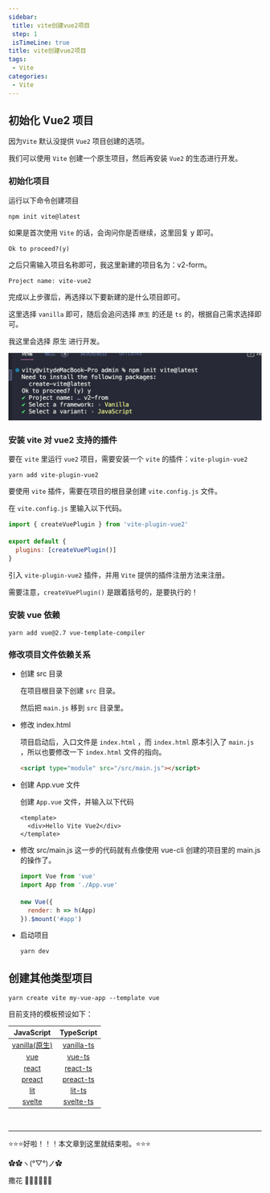 ```yaml
---
sidebar:
 title: vite创建vue2项目
 step: 1
 isTimeLine: true
title: vite创建vue2项目
tags:
 - Vite
categories:
 - Vite
---
```



## **初始化 Vue2 项目**

因为`Vite` 默认没提供 `Vue2` 项目创建的选项。

我们可以使用 `Vite` 创建一个原生项目，然后再安装 `Vue2` 的生态进行开发。

### **初始化项目**

运行以下命令创建项目

```shell
npm init vite@latest
```

如果是首次使用 `Vite` 的话，会询问你是否继续，这里回复 y 即可。

```shell
Ok to proceed?(y)
```

之后只需输入项目名称即可，我这里新建的项目名为：v2-form。

```shell
Project name: vite-vue2
```

完成以上步骤后，再选择以下要新建的是什么项目即可。

这里选择 `vanilla` 即可，随后会追问选择 `原生` 的还是 `ts` 的，根据自己需求选择即可。

我这里会选择 原生 进行开发。

<img src="./assets/image-20221003150455272.png" alt="image-20221003150455272" style="zoom:50%;" />

### 安装 vite 对 vue2 支持的插件

要在 `vite` 里运行 `vue2` 项目，需要安装一个 `vite` 的插件：`vite-plugin-vue2`

```shell
yarn add vite-plugin-vue2
```

要使用 `vite` 插件，需要在项目的根目录创建 `vite.config.js` 文件。

在 `vite.config.js` 里输入以下代码。

```js
import { createVuePlugin } from 'vite-plugin-vue2'

export default {
  plugins: [createVuePlugin()]
}
```

引入 `vite-plugin-vue2` 插件，并用 `Vite` 提供的插件注册方法来注册。

需要注意，`createVuePlugin()` 是跟着括号的，是要执行的！

### **安装 vue 依赖**

```shell
yarn add vue@2.7 vue-template-compiler
```

### **修改项目文件依赖关系**

- 创建 src 目录

  在项目根目录下创建 `src` 目录。

  然后把 `main.js` 移到 `src` 目录里。

- 修改 index.html

  项目启动后，入口文件是 `index.html` ，而 `index.html` 原本引入了 `main.js` ，所以也要修改一下 `index.html` 文件的指向。

  ```html
  <script type="module" src="/src/main.js"></script>
  ```

- 创建 App.vue 文件

  创建 `App.vue` 文件，并输入以下代码

  ```vue
  <template>
    <div>Hello Vite Vue2</div>
  </template>
  ```
  
- 修改 src/main.js
   这一步的代码就有点像使用 vue-cli 创建的项目里的 main.js 的操作了。
   
   ```js
   import Vue from 'vue'
   import App from './App.vue'
   
   new Vue({
     render: h => h(App)
   }).$mount('#app')
   ```
- 启动项目
  ```shell
  yarn dev
  ```

## **创建其他类型项目**

```shell
yarn create vite my-vue-app --template vue
```

目前支持的模板预设如下：

|                JavaScript                 |                TypeScript                 |
| :---------------------------------------: | :---------------------------------------: |
| [vanilla(原生)](https://vite.new/vanilla) | [vanilla-ts](https://vite.new/vanilla-ts) |
|        [vue](https://vite.new/vue)        |     [vue-ts](https://vite.new/vue-ts)     |
|      [react](https://vite.new/react)      |   [react-ts](https://vite.new/react-ts)   |
|     [preact](https://vite.new/preact)     |  [preact-ts](https://vite.new/preact-ts)  |
|        [lit](https://vite.new/lit)        |     [lit-ts](https://vite.new/lit-ts)     |
|     [svelte](https://vite.new/svelte)     |  [svelte-ts](https://vite.new/svelte-ts)  |


<br/>
<hr />

⭐️⭐️⭐️好啦！！！本文章到这里就结束啦。⭐️⭐️⭐️

✿✿ヽ(°▽°)ノ✿

撒花 🌸🌸🌸🌸🌸🌸
